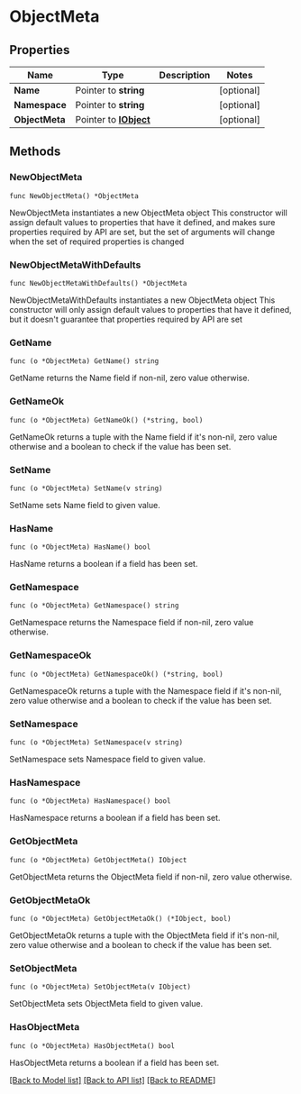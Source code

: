 # ObjectMeta

## Properties

Name | Type | Description | Notes
------------ | ------------- | ------------- | -------------
**Name** | Pointer to **string** |  | [optional] 
**Namespace** | Pointer to **string** |  | [optional] 
**ObjectMeta** | Pointer to [**IObject**](IObject.md) |  | [optional] 

## Methods

### NewObjectMeta

`func NewObjectMeta() *ObjectMeta`

NewObjectMeta instantiates a new ObjectMeta object
This constructor will assign default values to properties that have it defined,
and makes sure properties required by API are set, but the set of arguments
will change when the set of required properties is changed

### NewObjectMetaWithDefaults

`func NewObjectMetaWithDefaults() *ObjectMeta`

NewObjectMetaWithDefaults instantiates a new ObjectMeta object
This constructor will only assign default values to properties that have it defined,
but it doesn't guarantee that properties required by API are set

### GetName

`func (o *ObjectMeta) GetName() string`

GetName returns the Name field if non-nil, zero value otherwise.

### GetNameOk

`func (o *ObjectMeta) GetNameOk() (*string, bool)`

GetNameOk returns a tuple with the Name field if it's non-nil, zero value otherwise
and a boolean to check if the value has been set.

### SetName

`func (o *ObjectMeta) SetName(v string)`

SetName sets Name field to given value.

### HasName

`func (o *ObjectMeta) HasName() bool`

HasName returns a boolean if a field has been set.

### GetNamespace

`func (o *ObjectMeta) GetNamespace() string`

GetNamespace returns the Namespace field if non-nil, zero value otherwise.

### GetNamespaceOk

`func (o *ObjectMeta) GetNamespaceOk() (*string, bool)`

GetNamespaceOk returns a tuple with the Namespace field if it's non-nil, zero value otherwise
and a boolean to check if the value has been set.

### SetNamespace

`func (o *ObjectMeta) SetNamespace(v string)`

SetNamespace sets Namespace field to given value.

### HasNamespace

`func (o *ObjectMeta) HasNamespace() bool`

HasNamespace returns a boolean if a field has been set.

### GetObjectMeta

`func (o *ObjectMeta) GetObjectMeta() IObject`

GetObjectMeta returns the ObjectMeta field if non-nil, zero value otherwise.

### GetObjectMetaOk

`func (o *ObjectMeta) GetObjectMetaOk() (*IObject, bool)`

GetObjectMetaOk returns a tuple with the ObjectMeta field if it's non-nil, zero value otherwise
and a boolean to check if the value has been set.

### SetObjectMeta

`func (o *ObjectMeta) SetObjectMeta(v IObject)`

SetObjectMeta sets ObjectMeta field to given value.

### HasObjectMeta

`func (o *ObjectMeta) HasObjectMeta() bool`

HasObjectMeta returns a boolean if a field has been set.


[[Back to Model list]](../README.md#documentation-for-models) [[Back to API list]](../README.md#documentation-for-api-endpoints) [[Back to README]](../README.md)


